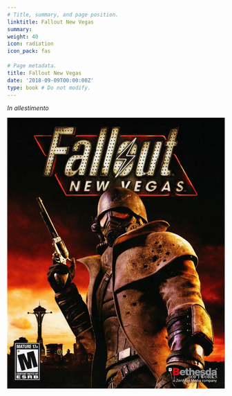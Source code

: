 ```yaml
---
# Title, summary, and page position.
linktitle: Fallout New Vegas
summary: 
weight: 40
icon: radiation
icon_pack: fas

# Page metadata.
title: Fallout New Vegas
date: '2018-09-09T00:00:00Z'
type: book # Do not modify.
---
```


*In allestimento*

![webp](FNV_box_art_29.webp)
